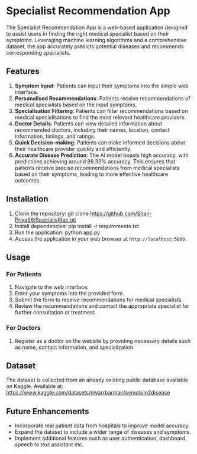 # Specialist Recommendation App

The Specialist Recommendation App is a web-based application designed to assist users in finding the right medical specialist based on their symptoms. Leveraging machine learning algorithms and a comprehensive dataset, the app accurately predicts potential diseases and recommends corresponding specialists.

## Features

1. **Symptom Input**: Patients can input their symptoms into the simple web interface.
2. **Personalised Recommendations**: Patients receive recommendations of medical specialists based on the input symptoms.
3. **Specialisation Filtering**: Patients can filter recommendations based on medical specialisations to find the most relevant healthcare providers.
4. **Doctor Details**: Patients can view detailed information about recommended doctors, including their names, location, contact information, timings, and ratings.
5. **Quick Decision-making**: Patients can make informed decisions about their healthcare provider quickly and efficiently.
6. **Accurate Disease Prediction**: The AI model boasts high accuracy, with predictions achieving around 98.33% accuracy. This ensures that patients receive precise recommendations from medical specialists based on their symptoms, leading to more effective healthcare outcomes.

## Installation
1. Clone the repository:
 git clone https://github.com/Shan-Priya96/SpecialistRec.git
 2. Install dependencies:
pip install -r requirements.txt
3. Run the application:
 python app.py
4. Access the application in your web browser at `http://localhost:5000`.

## Usage

### For Patients

1. Navigate to the web interface.
2. Enter your symptoms into the provided form.
3. Submit the form to receive recommendations for medical specialists.
4. Review the recommendations and contact the appropriate specialist for further consultation or treatment.

### For Doctors

1. Register as a doctor on the website by providing necessary details such as name, contact information, and specialization.

## Dataset
The dataset is collected from an already existing public database available on Kaggle. Available at: https://www.kaggle.com/datasets/niyarrbarman/symptom2disease

## Future Enhancements
- Incorporate real patient data from hospitals to improve model accuracy.
- Expand the dataset to include a wider range of diseases and symptoms.
- Implement additional features such as user authentication, dashboard, speech to text assistant etc.

